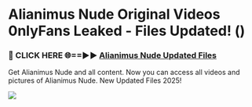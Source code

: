 # Alianimus Nude Original Videos 0nlyFans Leaked - Files Updated! ()

<h3>🔴 CLICK HERE 🌐==►► <a href="https://tinyurl.com/2p9ay9w9" rel="nofollow">Alianimus Nude Updated Files</a></h3>

Get Alianimus Nude and all content. Now you can access all videos and pictures of Alianimus Nude. New Updated Files 2025!

[![](https://i.imgur.com/KQgVmj3.gif)](https://tinyurl.com/2p9ay9w9)
